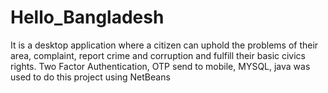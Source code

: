# Hello_Bangladesh
It is a desktop application where a citizen can uphold the problems of their area, complaint,        report crime and corruption and fulfill their basic civics rights. Two Factor Authentication, OTP send to mobile, MYSQL, java was used to do this project using NetBeans
